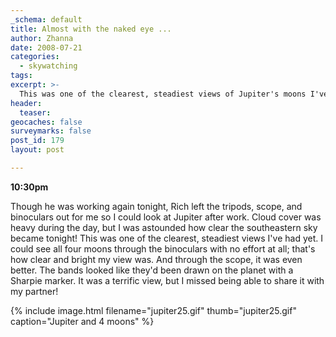 ```yaml
---
_schema: default
title: Almost with the naked eye ...
author: Zhanna
date: 2008-07-21
categories:
  - skywatching  
tags:
excerpt: >- 
  This was one of the clearest, steadiest views of Jupiter's moons I've had yet.
header:
  teaser:
geocaches: false
surveymarks: false
post_id: 179
layout: post

---
```


**10:30pm**

Though he was working again tonight, Rich left the tripods, scope, and binoculars out for me so I could look at Jupiter after work.  Cloud cover was heavy during the day, but I was astounded how clear the southeastern sky became tonight!  This was one of the clearest, steadiest views I've had yet.  I could see all four moons through the binoculars with no effort at all; that's how clear and bright my view was.  And through the scope, it was even better.  The bands looked like they'd been drawn on the planet with a Sharpie marker.  It was a terrific view, but I missed being able to share it with my partner!

{% include image.html filename="jupiter25.gif" thumb="jupiter25.gif" caption="Jupiter and 4 moons" %}